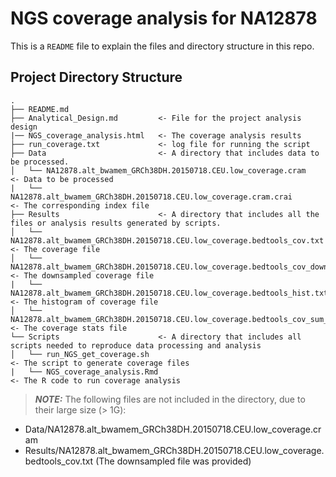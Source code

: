 # NGS coverage analysis for NA12878

This is a `README` file to explain the files and directory structure in this repo. 

## Project Directory Structure
```text
.
├── README.md
├── Analytical_Design.md         <- File for the project analysis design  
|── NGS_coverage_analysis.html   <- The coverage analysis results
├── run_coverage.txt             <- log file for running the script
├── Data                         <- A directory that includes data to be processed. 
│   └── NA12878.alt_bwamem_GRCh38DH.20150718.CEU.low_coverage.cram                           <- Data to be processed
|   └── NA12878.alt_bwamem_GRCh38DH.20150718.CEU.low_coverage.cram.crai                      <- The corresponding index file
├── Results                      <- A directory that includes all the files or analysis results generated by scripts. 
│   └── NA12878.alt_bwamem_GRCh38DH.20150718.CEU.low_coverage.bedtools_cov.txt               <- The coverage file
│   └── NA12878.alt_bwamem_GRCh38DH.20150718.CEU.low_coverage.bedtools_cov_downsampled.txt   <- The downsampled coverage file
|   └── NA12878.alt_bwamem_GRCh38DH.20150718.CEU.low_coverage.bedtools_hist.txt              <- The histogram of coverage file
│   └── NA12878.alt_bwamem_GRCh38DH.20150718.CEU.low_coverage.bedtools_cov_sum_stat.txt      <- The coverage stats file
└── Scripts                      <- A directory that includes all scripts needed to reproduce data processing and analysis
│   └── run_NGS_get_coverage.sh                                                              <- The script to generate coverage files
|   └── NGS_coverage_analysis.Rmd                                                            <- The R code to run coverage analysis
```
>***NOTE:***
> The following files are not included in the directory, due to their large size (> 1G): 
- Data/NA12878.alt_bwamem_GRCh38DH.20150718.CEU.low_coverage.cram
- Results/NA12878.alt_bwamem_GRCh38DH.20150718.CEU.low_coverage.bedtools_cov.txt (The downsampled file was provided)
